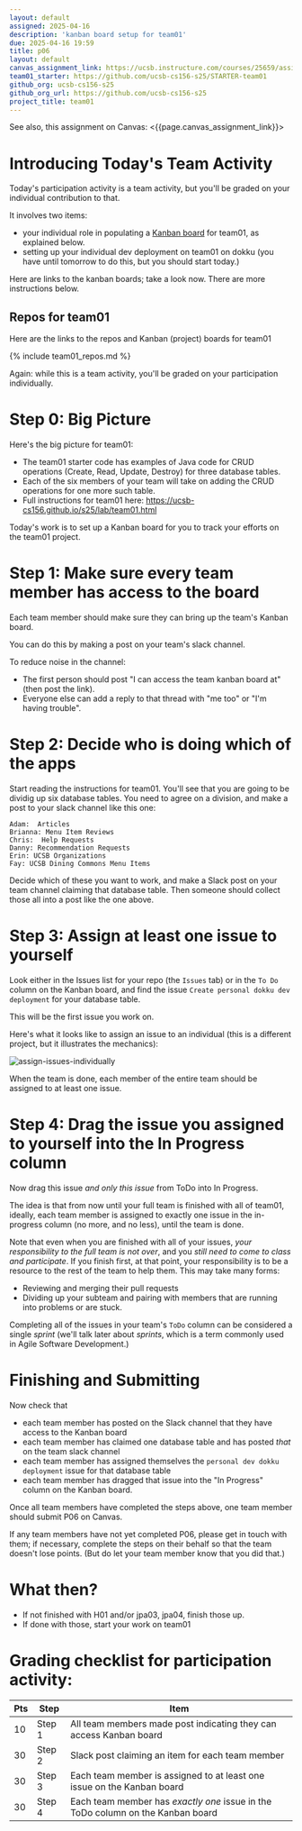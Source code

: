 ```yaml
---
layout: default
assigned: 2025-04-16
description: 'kanban board setup for team01'
due: 2025-04-16 19:59
title: p06
layout: default
canvas_assignment_link: https://ucsb.instructure.com/courses/25659/assignments/348161
team01_starter: https://github.com/ucsb-cs156-s25/STARTER-team01
github_org: ucsb-cs156-s25
github_org_url: https://github.com/ucsb-cs156-s25
project_title: team01
---
```


See also, this assignment on Canvas: <{{page.canvas_assignment_link}}>

# Introducing Today's Team Activity

Today's participation activity is a team activity, but you'll be graded on your individual contribution to that.

It involves two items:
* your individual role in populating a [Kanban board](https://ucsb-cs156.github.io/topics/kanban/) for team01, as explained below.
* setting up your individual dev deployment on team01 on dokku (you have until tomorrow to do this, but you should start today.)

Here are links to the kanban boards; take a look now.  There are more instructions below.

## Repos for team01

Here are the links to the repos and Kanban (project) boards for team01

{% include team01_repos.md %}

Again: while this is a team activity, you'll be graded on your participation individually.

# Step 0: Big Picture

Here's the big picture for team01:

* The team01 starter code has examples of Java code for CRUD operations (Create, Read, Update, Destroy) for three database tables.
* Each of the six members of your team will take on adding the CRUD operations for one more such table.
* Full instructions for team01 here: <https://ucsb-cs156.github.io/s25/lab/team01.html>

Today's work is to set up a Kanban board for you to track your efforts on the team01 project.

# Step 1: Make sure every team member has access to the board

Each team member should make sure they can bring up the team's Kanban board.

You can do this by making a post on your team's slack channel.

To reduce noise in the channel:
* The first person should post "I can access the team kanban board at" (then post the link).
* Everyone else can add a reply to that thread with "me too" or "I'm having trouble".

# Step 2: Decide who is doing which of the apps


Start reading the instructions for team01.  You'll see that you are going to be dividig up 
six database tables.   You need to agree on a division, and make a post to your slack channel like this one:

   ```
   Adam:  Articles
   Brianna: Menu Item Reviews
   Chris:  Help Requests
   Danny: Recommendation Requests
   Erin: UCSB Organizations
   Fay: UCSB Dining Commons Menu Items
   ```

Decide which of these you want to work, and make a Slack post on your team channel claiming that database table.  Then someone should collect those all into a post like the one above.

# Step 3: Assign at least one issue to yourself

Look either in the Issues list for your repo (the `Issues` tab) or in the `To Do` column on the Kanban board, and find the issue `Create personal dokku dev deployment` for your database table.

This will be the first issue you work on.

Here's what it looks like to assign an issue to an individual (this is a different project, but it illustrates the mechanics):

![assign-issues-individually](https://user-images.githubusercontent.com/1119017/233480831-3698fe62-ef40-40b1-bb6e-67bb752b4d35.gif)

When the team is done, each member of the entire team should be assigned to at least one issue.

# Step 4: Drag the issue you assigned to yourself into the In Progress column

Now drag this issue *and only this issue* from ToDo into In Progress.

The idea is that from now until your full team is finished with all of team01, ideally, each team member is assigned to exactly one issue in the in-progress column (no more, and no less), until the team is done.

Note that even when you are finished with all of your issues, *your responsibility to the full team is not over*, and you *still need to come to class and participate*.  If you finish first, at that point, your responsibility is to be a resource to the rest of the team to help them.  This may take many forms:

* Reviewing and merging their pull requests
* Dividing up your subteam and pairing with members that are running into problems or are stuck.

Completing all of the issues in your team's `ToDo` column can be considered a single *sprint* (we'll talk later about *sprints*, which is a term commonly used in Agile Software Development.)

# Finishing and Submitting

Now check that 
* each team member has posted on the Slack channel that they have access to the Kanban board
* each team member has claimed one database table and has posted *that* on the team slack channel
* each team member has assigned themselves the `personal dev dokku deployment` issue for that database table
* each team member has dragged that issue into the "In Progress" column on the Kanban board.

Once all team members have completed the steps above, one team member should submit P06 on Canvas.

If any team members have not yet completed P06, please get in touch with them; if necessary, complete the steps on their behalf so that the team doesn't lose points.  (But do let your team member know that you did that.)


# What then?

* If not finished with H01 and/or jpa03, jpa04, finish those up.
* If done with those, start your work on team01

# Grading checklist for participation activity:

| Pts | Step | Item |
|---|---|---|
| 10 | Step 1  | All team members made post indicating they can access Kanban board |
| 30 | Step 2  | Slack post claiming an item for each team member |
| 30 | Step 3  | Each team member is assigned to at least one issue on the Kanban board   |
| 30 | Step 4  | Each team member has *exactly one* issue in the ToDo column on the Kanban board |







